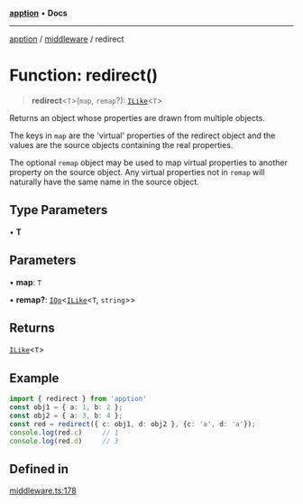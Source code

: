 [**apption**](../../README.md) • **Docs**

***

[apption](../../modules.md) / [middleware](../README.md) / redirect

# Function: redirect()

> **redirect**\<`T`\>(`map`, `remap`?): [`ILike`](../type-aliases/ILike.md)\<`T`\>

Returns an object whose properties are drawn from multiple objects.

The keys in `map` are the 'virtual' properties of the redirect object and 
the values are the source objects containing the real properties.

The optional `remap` object may be used to map virtual properties to 
another property on the source object. Any virtual properties not in 
`remap` will naturally have the same name in the source object.

## Type Parameters

• **T**

## Parameters

• **map**: `T`

• **remap?**: [`IOp`](../type-aliases/IOp.md)\<[`ILike`](../type-aliases/ILike.md)\<`T`, `string`\>\>

## Returns

[`ILike`](../type-aliases/ILike.md)\<`T`\>

## Example

```ts
import { redirect } from 'apption'
const obj1 = { a: 1, b: 2 };
const obj2 = { a: 3, b: 4 };
const red = redirect({ c: obj1, d: obj2 }, {c: 'a', d: 'a'});
console.log(red.c)     // 1
console.log(red.d)     // 3
```

## Defined in

[middleware.ts:178](https://github.com/mksunny1/apption/blob/76ef749a5be7d197c14269d0b969e6bfc0fc29cb/src/middleware.ts#L178)
